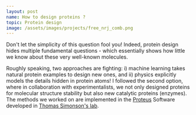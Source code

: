 ```yaml
---
layout: post
name: How to design proteins ?
topic: Protein design
image: /assets/images/projects/free_nrj_comb.png
---
```

Don't let the simplicity of this question fool you! Indeed, protein design hides
multiple fundamental questions - which essentially shows how little we know
about these very well-known molecules.

Roughly speaking, two approaches are fighting: i) machine learning takes natural
protein examples to design new ones, and ii) physics explicitly models the
details hidden in protein atoms! I followed the second option, where in
collaboration with experimentalists, we not only designed proteins for molecular
structure stability but also new catalytic proteins (enzymes). The methods we
worked on are implemented in the <a
href="https://proteus.polytechnique.fr/">Proteus</a> Software developed in <a
href="https://bioc.polytechnique.fr/biocomputing/">Thomas Simonson's lab</a>.
